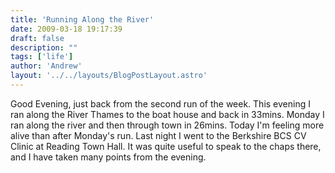 ```yaml
---
title: 'Running Along the River'
date: 2009-03-18 19:17:39
draft: false
description: ""
tags: ['life']
author: 'Andrew'
layout: '../../layouts/BlogPostLayout.astro'
---
```


Good Evening, just back from the second run of the week. This evening I ran along the River Thames to the boat house and back in 33mins. Monday I ran along the river and then through town in 26mins. Today I'm feeling more alive than after Monday's run. Last night I went to the Berkshire BCS CV Clinic at Reading Town Hall. It was quite useful to speak to the chaps there, and I have taken many points from the evening.

